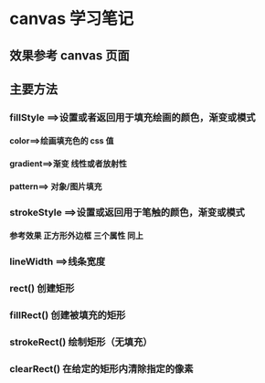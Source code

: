# canvas 学习笔记

## 效果参考 canvas 页面

## 主要方法

### fillStyle ==>设置或者返回用于填充绘画的颜色，渐变或模式

#### color==>绘画填充色的 css 值

#### gradient==>渐变 线性或者放射性

#### pattern==> 对象/图片填充

### strokeStyle ==>设置或返回用于笔触的颜色，渐变或模式

#### 参考效果 正方形外边框 三个属性 同上

### lineWidth ==>线条宽度

### rect() 创建矩形

### fillRect() 创建被填充的矩形

### strokeRect() 绘制矩形（无填充）

### clearRect() 在给定的矩形内清除指定的像素

